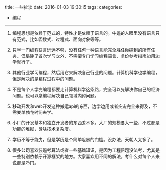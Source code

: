 title: 一些扯淡
date: 2016-01-03 19:30:15
tags:
categories:
  - 编程
---

1. 编程思想是依赖于范式的，特性才是依赖于语言的。牛逼的人眼里没有语言只有范式，比如函数式、过程式、面向对象等等。

2. 只学一门编程语言远远不够，没有任何一种语言能完全胜任你碰到的所有任务。但是除了首次学习之外，不需要专门学习编程语言，拿份参考指南边用边学就行了。

3. 其他行业学习编程，然后用它来解决自己行业的问题。计算机科学也学编程，但是解决的是编程过程中的问题。

4. 不是每个人学完编程都要走计算机科学这条路，完全可以先解决你自己的经济问题。也可以拿编程解决自己领域内的问题。

5. 移动开发和web开发这种搬运api的东西，边学边用或者突击完全来得及，不需要单独花时间去学。

6. 小厂的开发基本和独立开发者的东西差不多。大厂的规模要大一些，不过都是功能的堆砌，没啥技术复杂度。

7. 学历不等于能力，但是学历是个简单粗暴的门槛。没办法，天朝人太多了。

8. 很多公司喜欢装逼考算法或者一些基础知识，是因为工程问题没法考，尤其是一些特别依赖于开源框架的地方。大家喜欢用不同的解法，考什么对每个人来说都是冷门。